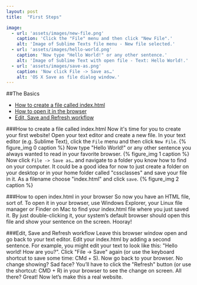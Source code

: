 ```yaml
---
layout: post
title:  "First Steps"

image:
  - url: 'assets/images/new-file.png'
    caption: 'Click the "File" menu and then click "New File".'
    alt: 'Image of Sublime Texts file menu - New file selected.'
  - url: 'assets/images/hello-world.png'
    caption: 'Now type "Hello World!" or any other sentence.'
    alt: 'Image of Sublime Text with open file - Text: Hello World!.'
  - url: 'assets/images/save-as.png'
    caption: 'Now click File -> Save as…'
    alt: 'OS X Save as file dialog window.'
---
```


##The Basics
* [How to create a file called index.html](#how-to-create-a-file-called-indexhtml)
* [How to open it in the browser](#how-to-open-indexhtml-in-your-browser)
* [Edit, Save and Refresh workflow](#edit-save-and-refresh-workflow)

###How to create a file called index.html
Now it's time for you to create your first website! Open your text editor and create a new file. In your text editor (e.g. Sublime Text), click the `File` menu and then click `New File`.
{% figure_img 0 caption %}
Now type "Hello World!" or any other sentence you always wanted to read in your favorite browser.
{% figure_img 1 caption %}
Now click `File -> Save as…` and navigate to a folder you know how to find on your computer. It could be a good idea for now to just create a folder on your desktop or in your home folder called "cssclasses" and save your file in it. As a filename choose "index.html" and click `save`.
{% figure_img 2 caption %}

###How to open index.html in your browser
So now you have an HTML file, sort of. To open it in your browser, use Windows Explorer, your Linux file manager or Finder on Mac to find your index.html file where you just saved it. By just double-clicking it, your system’s default browser should open this file and show your sentence on the screen. Hooray!

###Edit, Save and Refresh workflow
Leave this browser window open and go back to your text editor. Edit your index.html by adding a second sentence. For example, you might edit your text to look like this: "Hello world! How are you?". Click "File -> Save" again (or use the keyboard shortcut to save some time: CMd + S). Now go back to your browser. No change showing? Sad face? You’ll have to click the "Refresh" button (or use the shortcut: CMD + R) in your browser to see the change on screen. All there? Great! Now let’s make this a real website.
